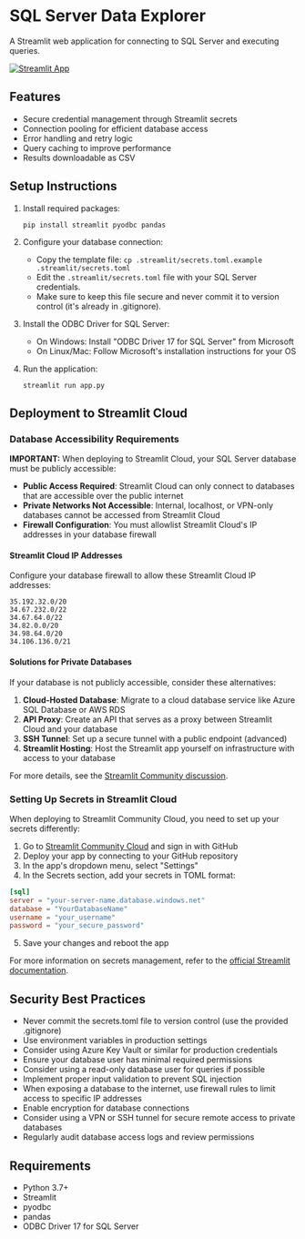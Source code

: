 # SQL Server Data Explorer
A Streamlit web application for connecting to SQL Server and executing queries.

[![Streamlit App](https://static.streamlit.io/badges/streamlit_badge_black_white.svg)](https://share.streamlit.io/)

## Features

- Secure credential management through Streamlit secrets
- Connection pooling for efficient database access
- Error handling and retry logic
- Query caching to improve performance
- Results downloadable as CSV

## Setup Instructions

1. Install required packages:
   ```
   pip install streamlit pyodbc pandas
   ```

2. Configure your database connection:
   - Copy the template file: `cp .streamlit/secrets.toml.example .streamlit/secrets.toml`
   - Edit the `.streamlit/secrets.toml` file with your SQL Server credentials.
   - Make sure to keep this file secure and never commit it to version control (it's already in .gitignore).

3. Install the ODBC Driver for SQL Server:
   - On Windows: Install "ODBC Driver 17 for SQL Server" from Microsoft
   - On Linux/Mac: Follow Microsoft's installation instructions for your OS

4. Run the application:
   ```
   streamlit run app.py
   ```

## Deployment to Streamlit Cloud

### Database Accessibility Requirements

**IMPORTANT:** When deploying to Streamlit Cloud, your SQL Server database must be publicly accessible:

- **Public Access Required**: Streamlit Cloud can only connect to databases that are accessible over the public internet
- **Private Networks Not Accessible**: Internal, localhost, or VPN-only databases cannot be accessed from Streamlit Cloud
- **Firewall Configuration**: You must allowlist Streamlit Cloud's IP addresses in your database firewall

#### Streamlit Cloud IP Addresses

Configure your database firewall to allow these Streamlit Cloud IP addresses:
```
35.192.32.0/20
34.67.232.0/22
34.67.64.0/22
34.82.0.0/20
34.98.64.0/20
34.106.136.0/21
```

#### Solutions for Private Databases

If your database is not publicly accessible, consider these alternatives:

1. **Cloud-Hosted Database**: Migrate to a cloud database service like Azure SQL Database or AWS RDS
2. **API Proxy**: Create an API that serves as a proxy between Streamlit Cloud and your database
3. **SSH Tunnel**: Set up a secure tunnel with a public endpoint (advanced)
4. **Streamlit Hosting**: Host the Streamlit app yourself on infrastructure with access to your database

For more details, see the [Streamlit Community discussion](https://discuss.streamlit.io/t/error-to-connect-sql-server/24892).

### Setting Up Secrets in Streamlit Cloud

When deploying to Streamlit Community Cloud, you need to set up your secrets differently:

1. Go to [Streamlit Community Cloud](https://share.streamlit.io/) and sign in with GitHub
2. Deploy your app by connecting to your GitHub repository
3. In the app's dropdown menu, select "Settings"
4. In the Secrets section, add your secrets in TOML format:

```toml
[sql]
server = "your-server-name.database.windows.net"
database = "YourDatabaseName"
username = "your_username"
password = "your_secure_password"
```

5. Save your changes and reboot the app

For more information on secrets management, refer to the [official Streamlit documentation](https://docs.streamlit.io/deploy/streamlit-community-cloud/deploy-your-app/secrets-management).

## Security Best Practices

- Never commit the secrets.toml file to version control (use the provided .gitignore)
- Use environment variables in production settings
- Consider using Azure Key Vault or similar for production credentials
- Ensure your database user has minimal required permissions
- Consider using a read-only database user for queries if possible
- Implement proper input validation to prevent SQL injection
- When exposing a database to the internet, use firewall rules to limit access to specific IP addresses
- Enable encryption for database connections
- Consider using a VPN or SSH tunnel for secure remote access to private databases
- Regularly audit database access logs and review permissions

## Requirements

- Python 3.7+
- Streamlit
- pyodbc
- pandas
- ODBC Driver 17 for SQL Server

